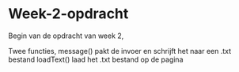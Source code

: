 # Week-2-opdracht

Begin van de opdracht van week 2,

Twee functies,
message() pakt de invoer en schrijft het naar een .txt bestand
loadText() laad het .txt bestand op de pagina
